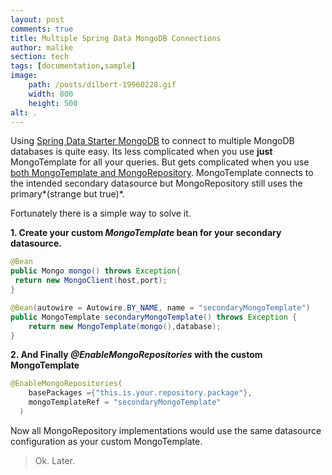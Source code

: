 ```yaml
---
layout: post
comments: true
title: Multiple Spring Data MongoDB Connections
author: malike
section: tech
tags: [documentation,sample]
image:
    path: /posts/dilbert-19960228.gif
    width: 800
    height: 500
alt: .
---
```



Using [Spring Data Starter MongoDB](http://projects.spring.io/spring-data-mongodb/) to connect to multiple MongoDB databases is quite easy. Its less complicated when
you use **just** MongoTemplate for all your queries. But gets complicated when you use [both MongoTemplate and MongoRepository](http://stackoverflow.com/questions/17008947/whats-the-difference-between-spring-datas-mongotemplate-and-mongorepository). MongoTemplate connects to the intended secondary datasource but MongoRepository still uses the primary*(strange but true)*.

Fortunately there is a simple way to solve it.

**1. Create your custom *MongoTemplate* bean for your secondary datasource.**

```java
@Bean
public Mongo mongo() throws Exception{
 return new MongoClient(host,port);
}

@Bean(autowire = Autowire.BY_NAME, name = "secondaryMongoTemplate")
public MongoTemplate secondaryMongoTemplate() throws Exception {
	return new MongoTemplate(mongo(),database);
}

```


**2. And Finally *@EnableMongoRepositories* with the custom MongoTemplate**

```java
@EnableMongoRepositories(
    basePackages ={"this.is.your.repository.package"},
    mongoTemplateRef = "secondaryMongoTemplate"
  )
```


Now all MongoRepository implementations would use the same datasource configuration as your custom MongoTemplate.

> Ok. Later.


